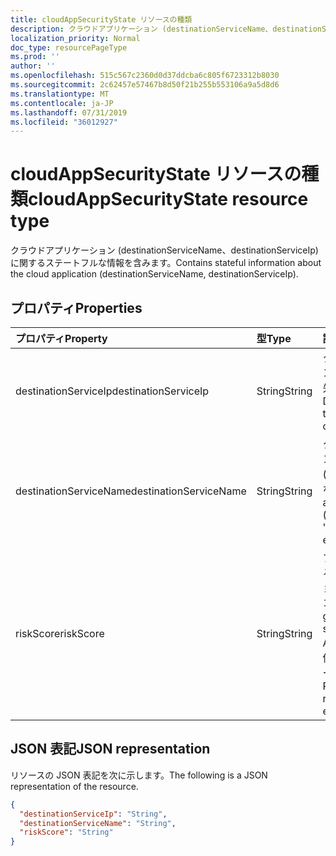 ```yaml
---
title: cloudAppSecurityState リソースの種類
description: クラウドアプリケーション (destinationServiceName、destinationServiceIp) に関するステートフルな情報を含みます。
localization_priority: Normal
doc_type: resourcePageType
ms.prod: ''
author: ''
ms.openlocfilehash: 515c567c2360d0d37ddcba6c805f6723312b8030
ms.sourcegitcommit: 2c62457e57467b8d50f21b255b553106a9a5d8d6
ms.translationtype: MT
ms.contentlocale: ja-JP
ms.lasthandoff: 07/31/2019
ms.locfileid: "36012927"
---
```

# <a name="cloudappsecuritystate-resource-type"></a><span data-ttu-id="33efb-103">cloudAppSecurityState リソースの種類</span><span class="sxs-lookup"><span data-stu-id="33efb-103">cloudAppSecurityState resource type</span></span>

<span data-ttu-id="33efb-104">クラウドアプリケーション (destinationServiceName、destinationServiceIp) に関するステートフルな情報を含みます。</span><span class="sxs-lookup"><span data-stu-id="33efb-104">Contains stateful information about the cloud application (destinationServiceName, destinationServiceIp).</span></span>

## <a name="properties"></a><span data-ttu-id="33efb-105">プロパティ</span><span class="sxs-lookup"><span data-stu-id="33efb-105">Properties</span></span>

| <span data-ttu-id="33efb-106">プロパティ</span><span class="sxs-lookup"><span data-stu-id="33efb-106">Property</span></span>     | <span data-ttu-id="33efb-107">型</span><span class="sxs-lookup"><span data-stu-id="33efb-107">Type</span></span>        | <span data-ttu-id="33efb-108">説明</span><span class="sxs-lookup"><span data-stu-id="33efb-108">Description</span></span> |
|:-------------|:------------|:------------|
|<span data-ttu-id="33efb-109">destinationServiceIp</span><span class="sxs-lookup"><span data-stu-id="33efb-109">destinationServiceIp</span></span>|<span data-ttu-id="33efb-110">String</span><span class="sxs-lookup"><span data-stu-id="33efb-110">String</span></span>|<span data-ttu-id="33efb-111">クラウドアプリケーション/サービスへの接続の宛先 IP アドレス。</span><span class="sxs-lookup"><span data-stu-id="33efb-111">Destination IP Address of the connection to the cloud application/service.</span></span>|
|<span data-ttu-id="33efb-112">destinationServiceName</span><span class="sxs-lookup"><span data-stu-id="33efb-112">destinationServiceName</span></span>|<span data-ttu-id="33efb-113">String</span><span class="sxs-lookup"><span data-stu-id="33efb-113">String</span></span>|<span data-ttu-id="33efb-114">クラウドアプリケーション/サービス名 ("Salesforce"、"DropBox" など)。</span><span class="sxs-lookup"><span data-stu-id="33efb-114">Cloud application/service name (for example "Salesforce", "DropBox", etc.).</span></span>|
|<span data-ttu-id="33efb-115">riskScore</span><span class="sxs-lookup"><span data-stu-id="33efb-115">riskScore</span></span>|<span data-ttu-id="33efb-116">String</span><span class="sxs-lookup"><span data-stu-id="33efb-116">String</span></span>|<span data-ttu-id="33efb-117">プロバイダーが生成/計算する、クラウドアプリケーション/サービスのリスクスコア。</span><span class="sxs-lookup"><span data-stu-id="33efb-117">Provider-generated/calculated risk score of the Cloud Application/Service.</span></span> <span data-ttu-id="33efb-118">推奨値の範囲0-1。パーセンテージに相当します。</span><span class="sxs-lookup"><span data-stu-id="33efb-118">Recommended value range of 0-1, which equates to a percentage.</span></span>|

## <a name="json-representation"></a><span data-ttu-id="33efb-119">JSON 表記</span><span class="sxs-lookup"><span data-stu-id="33efb-119">JSON representation</span></span>

<span data-ttu-id="33efb-120">リソースの JSON 表記を次に示します。</span><span class="sxs-lookup"><span data-stu-id="33efb-120">The following is a JSON representation of the resource.</span></span>

<!-- {
  "blockType": "resource",
  "optionalProperties": [

  ],
  "@odata.type": "microsoft.graph.cloudAppSecurityState"
}-->

```json
{
  "destinationServiceIp": "String",
  "destinationServiceName": "String",
  "riskScore": "String"
}

```

<!-- uuid: 8fcb5dbc-d5aa-4681-8e31-b001d5168d79
2015-10-25 14:57:30 UTC -->
<!-- {
  "type": "#page.annotation",
  "description": "cloudAppSecurityState resource",
  "keywords": "",
  "section": "documentation",
  "tocPath": ""
}-->

